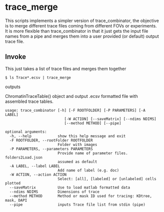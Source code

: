 # trace_merge

This scripts implements a simpler version of trace_combinator, the objective is to merge different trace files coming from different FOVs or experiments. It is more flexible than trace_combinator in that it just gets the input file names from a pipe and merges them into a user provided (or default) output trace file.

## Invoke

This just takes a list of trace files and merges them together

```
$ ls Trace*.ecsv | trace_merge
```

outputs

ChromatinTraceTable() object and output .ecsv formatted file with assembled trace tables.

```
usage: trace_combinator [-h] [-F ROOTFOLDER] [-P PARAMETERS] [-A LABEL]
                           [-W ACTION] [--saveMatrix] [--ndims NDIMS]
                           [--method METHOD] [--pipe]

optional arguments:
  -h, --help            show this help message and exit
  -F ROOTFOLDER, --rootFolder ROOTFOLDER
                        Folder with images
  -P PARAMETERS, --parameters PARAMETERS
                        Provide name of parameter files. folders2Load.json
                        assumed as default
  -A LABEL, --label LABEL
                        Add name of label (e.g. doc)
  -W ACTION, --action ACTION
                        Select: [all], [labeled] or [unlabeled] cells plotted
  --saveMatrix          Use to load matlab formatted data
  --ndims NDIMS         Dimensions of trace
  --method METHOD       Method or mask ID used for tracing: KDtree, mask, DAPI
  --pipe                inputs Trace file list from stdin (pipe)
```
